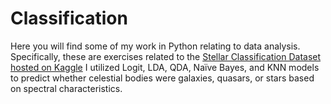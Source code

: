 # Classification

Here you will find some of my work in Python relating to data analysis.
Specifically, these are exercises related to the [Stellar Classification Dataset hosted on Kaggle](https://www.kaggle.com/datasets/fedesoriano/stellar-classification-dataset-sdss17?resource=download)
I utilized Logit, LDA, QDA, Naïve Bayes, and KNN models to predict whether celestial bodies were galaxies, quasars, or stars based on spectral characteristics.
